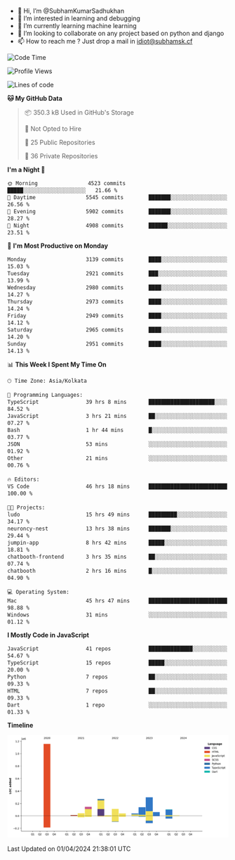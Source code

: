 - 👋 Hi, I’m @SubhamKumarSadhukhan
- 👀 I’m interested in learning and debugging
- 🌱 I’m currently learning machine learning
- 💞️ I’m looking to collaborate on any project based on python and django
- 📫 How to reach me ?
      Just drop a mail in idiot@subhamsk.cf

<!---
SubhamKumarSadhukhan/SubhamKumarSadhukhan is a ✨ special ✨ repository because its `README.md` (this file) appears on your GitHub profile.
You can click the Preview link to take a look at your changes.
--->


<!--START_SECTION:waka-->
![Code Time](http://img.shields.io/badge/Code%20Time-2%2C078%20hrs%2050%20mins-blue)

![Profile Views](http://img.shields.io/badge/Profile%20Views-6-blue)

![Lines of code](https://img.shields.io/badge/From%20Hello%20World%20I%27ve%20Written-2.4%20million%20lines%20of%20code-blue)

**🐱 My GitHub Data** 

> 📦 350.3 kB Used in GitHub's Storage 
 > 
> 🚫 Not Opted to Hire
 > 
> 📜 25 Public Repositories 
 > 
> 🔑 36 Private Repositories 
 > 
**I'm a Night 🦉** 

```text
🌞 Morning                4523 commits        █████░░░░░░░░░░░░░░░░░░░░   21.66 % 
🌆 Daytime                5545 commits        ███████░░░░░░░░░░░░░░░░░░   26.56 % 
🌃 Evening                5902 commits        ███████░░░░░░░░░░░░░░░░░░   28.27 % 
🌙 Night                  4908 commits        ██████░░░░░░░░░░░░░░░░░░░   23.51 % 
```
📅 **I'm Most Productive on Monday** 

```text
Monday                   3139 commits        ████░░░░░░░░░░░░░░░░░░░░░   15.03 % 
Tuesday                  2921 commits        ███░░░░░░░░░░░░░░░░░░░░░░   13.99 % 
Wednesday                2980 commits        ████░░░░░░░░░░░░░░░░░░░░░   14.27 % 
Thursday                 2973 commits        ████░░░░░░░░░░░░░░░░░░░░░   14.24 % 
Friday                   2949 commits        ████░░░░░░░░░░░░░░░░░░░░░   14.12 % 
Saturday                 2965 commits        ████░░░░░░░░░░░░░░░░░░░░░   14.20 % 
Sunday                   2951 commits        ████░░░░░░░░░░░░░░░░░░░░░   14.13 % 
```


📊 **This Week I Spent My Time On** 

```text
🕑︎ Time Zone: Asia/Kolkata

💬 Programming Languages: 
TypeScript               39 hrs 8 mins       █████████████████████░░░░   84.52 % 
JavaScript               3 hrs 21 mins       ██░░░░░░░░░░░░░░░░░░░░░░░   07.27 % 
Bash                     1 hr 44 mins        █░░░░░░░░░░░░░░░░░░░░░░░░   03.77 % 
JSON                     53 mins             ░░░░░░░░░░░░░░░░░░░░░░░░░   01.92 % 
Other                    21 mins             ░░░░░░░░░░░░░░░░░░░░░░░░░   00.76 % 

🔥 Editors: 
VS Code                  46 hrs 18 mins      █████████████████████████   100.00 % 

🐱‍💻 Projects: 
ludo                     15 hrs 49 mins      █████████░░░░░░░░░░░░░░░░   34.17 % 
neuroncy-nest            13 hrs 38 mins      ███████░░░░░░░░░░░░░░░░░░   29.44 % 
jumpin-app               8 hrs 42 mins       █████░░░░░░░░░░░░░░░░░░░░   18.81 % 
chatbooth-frontend       3 hrs 35 mins       ██░░░░░░░░░░░░░░░░░░░░░░░   07.74 % 
chatbooth                2 hrs 16 mins       █░░░░░░░░░░░░░░░░░░░░░░░░   04.90 % 

💻 Operating System: 
Mac                      45 hrs 47 mins      █████████████████████████   98.88 % 
Windows                  31 mins             ░░░░░░░░░░░░░░░░░░░░░░░░░   01.12 % 
```

**I Mostly Code in JavaScript** 

```text
JavaScript               41 repos            ██████████████░░░░░░░░░░░   54.67 % 
TypeScript               15 repos            █████░░░░░░░░░░░░░░░░░░░░   20.00 % 
Python                   7 repos             ██░░░░░░░░░░░░░░░░░░░░░░░   09.33 % 
HTML                     7 repos             ██░░░░░░░░░░░░░░░░░░░░░░░   09.33 % 
Dart                     1 repo              ░░░░░░░░░░░░░░░░░░░░░░░░░   01.33 % 
```



**Timeline**

![Lines of Code chart](https://raw.githubusercontent.com/SubhamKumarSadhukhan/SubhamKumarSadhukhan/main/assets/bar_graph.png)


 Last Updated on 01/04/2024 21:38:01 UTC
<!--END_SECTION:waka-->
